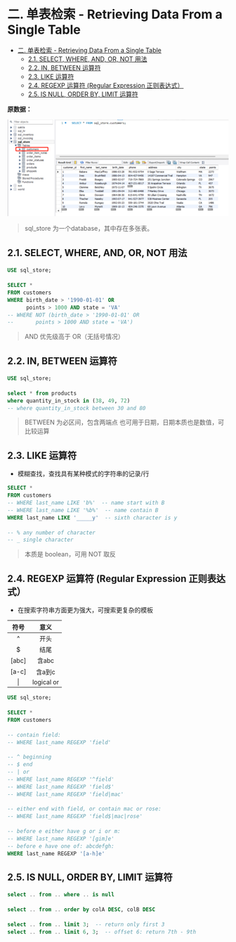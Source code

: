 # 二. 单表检索 - Retrieving Data From a Single Table

- [二. 单表检索 - Retrieving Data From a Single Table](#二-单表检索---retrieving-data-from-a-single-table)
  - [2.1. SELECT, WHERE, AND, OR, NOT 用法](#21-select-where-and-or-not-用法)
  - [2.2. IN, BETWEEN 运算符](#22-in-between-运算符)
  - [2.3. LIKE 运算符](#23-like-运算符)
  - [2.4. REGEXP 运算符 (Regular Expression 正则表达式）](#24-regexp-运算符-regular-expression-正则表达式)
  - [2.5. IS NULL, ORDER BY, LIMIT 运算符](#25-is-null-order-by-limit-运算符)

**原数据：**

![](assets/2023-12-12-23-35-05.png)

> sql_store 为一个database，其中存在多张表。

## 2.1. SELECT, WHERE, AND, OR, NOT 用法

```SQL
USE sql_store;

SELECT *
FROM customers
WHERE birth_date > '1990-01-01' OR 
      points > 1000 AND state = 'VA'
-- WHERE NOT (birth_date > '1990-01-01' OR 
--       points > 1000 AND state = 'VA')
```
> AND 优先级高于 OR（无括号情况）

## 2.2. IN, BETWEEN 运算符

```sql
USE sql_store;

select * from products
where quantity_in_stock in (38, 49, 72)
-- where quantity_in_stock between 30 and 80
```
> BETWEEN 为必区间，包含两端点
> 也可用于日期，日期本质也是数值，可比较运算

## 2.3. LIKE 运算符

- 模糊查找，查找具有某种模式的字符串的记录/行
  
```SQL
SELECT *
FROM customers
-- WHERE last_name LIKE 'b%'  -- name start with B
-- WHERE last_name LIKE '%b%'  -- name contain B
WHERE last_name LIKE '_____y'  -- sixth character is y

-- % any number of character
-- _ single character
```
> 本质是 boolean，可用 NOT 取反


## 2.4. REGEXP 运算符 (Regular Expression 正则表达式）

- 在搜索字符串方面更为强大，可搜索更复杂的模板

|符号|意义|
|:---:|:---:|
|^|开头|
|$|结尾|
[abc]|含abc|
|[a-c]|含a到c|
|\||logical or|

```SQL
USE sql_store;

SELECT *
FROM customers

-- contain field:
-- WHERE last_name REGEXP 'field'

-- ^ beginning
-- $ end
-- | or
-- WHERE last_name REGEXP '^field'
-- WHERE last_name REGEXP 'field$'
-- WHERE last_name REGEXP 'field|mac'

-- either end with field, or contain mac or rose:
-- WHERE last_name REGEXP 'field$|mac|rose'

-- before e either have g or i or m:
-- WHERE last_name REGEXP '[gim]e'
-- before e have one of: abcdefgh:
WHERE last_name REGEXP '[a-h]e'
```

## 2.5. IS NULL, ORDER BY, LIMIT 运算符

```SQL
select .. from .. where .. is null

select .. from .. order by colA DESC, colB DESC

select .. from .. limit 3;  -- return only first 3
select .. from .. limit 6, 3;  -- offset 6: return 7th - 9th
```
